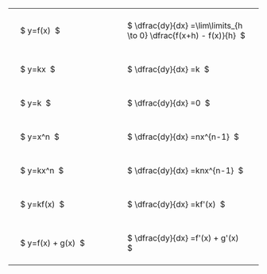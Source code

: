 ---
---

#  
<br>
<style type="text/css">
#T_55624 th.col_heading {
  text-align: left;
  font-size: 1em;
}
#T_55624 td {
  text-align: left;
  font-size: 1em;
  padding: 1.5em;
}
#T_55624_row0_col0, #T_55624_row1_col0, #T_55624_row2_col0, #T_55624_row3_col0, #T_55624_row4_col0, #T_55624_row5_col0, #T_55624_row6_col0 {
  width: 300px;
  white-space: pre-wrap;
}
#T_55624_row0_col1, #T_55624_row1_col1, #T_55624_row2_col1, #T_55624_row3_col1, #T_55624_row4_col1, #T_55624_row5_col1, #T_55624_row6_col1 {
  width: 400px;
  white-space: pre-wrap;
}
</style>
<table id="T_55624">
  <thead>
  </thead>
  <tbody>
    <tr>
      <td id="T_55624_row0_col0" class="data row0 col0" >$ y=f(x)  $</td>
      <td id="T_55624_row0_col1" class="data row0 col1" >$ \dfrac{dy}{dx} =\lim\limits_{h \to 0} \dfrac{f(x+h) - f(x)}{h}  $</td>
    </tr>
    <tr>
      <td id="T_55624_row1_col0" class="data row1 col0" >$ y=kx  $</td>
      <td id="T_55624_row1_col1" class="data row1 col1" >$ \dfrac{dy}{dx} =k  $</td>
    </tr>
    <tr>
      <td id="T_55624_row2_col0" class="data row2 col0" >$ y=k  $</td>
      <td id="T_55624_row2_col1" class="data row2 col1" >$ \dfrac{dy}{dx} =0  $</td>
    </tr>
    <tr>
      <td id="T_55624_row3_col0" class="data row3 col0" >$ y=x^n  $</td>
      <td id="T_55624_row3_col1" class="data row3 col1" >$ \dfrac{dy}{dx} =nx^{n-1}  $</td>
    </tr>
    <tr>
      <td id="T_55624_row4_col0" class="data row4 col0" >$ y=kx^n  $</td>
      <td id="T_55624_row4_col1" class="data row4 col1" >$ \dfrac{dy}{dx} =knx^{n-1}  $</td>
    </tr>
    <tr>
      <td id="T_55624_row5_col0" class="data row5 col0" >$ y=kf(x)  $</td>
      <td id="T_55624_row5_col1" class="data row5 col1" >$ \dfrac{dy}{dx} =kf'(x)  $</td>
    </tr>
    <tr>
      <td id="T_55624_row6_col0" class="data row6 col0" >$ y=f(x) + g(x)  $</td>
      <td id="T_55624_row6_col1" class="data row6 col1" >$ \dfrac{dy}{dx} =f'(x) + g'(x)  $</td>
    </tr>
  </tbody>
</table>
